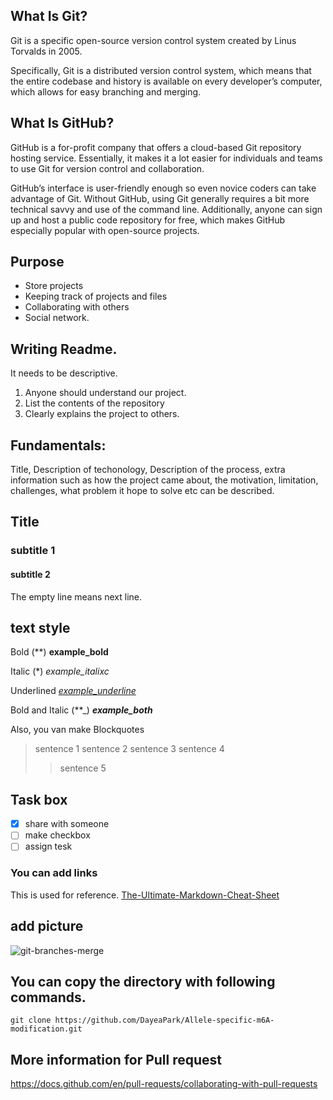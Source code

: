 ## What Is Git?
Git is a specific open-source version control system created by Linus Torvalds in 2005.

Specifically, Git is a distributed version control system, which means that the entire codebase and history is available on every developer’s computer, which allows for easy branching and merging.

## What Is GitHub?
GitHub is a for-profit company that offers a cloud-based Git repository hosting service. Essentially, it makes it a lot easier for individuals and teams to use Git for version control and collaboration. 

GitHub’s interface is user-friendly enough so even novice coders can take advantage of Git. Without GitHub, using Git generally requires a bit more technical savvy and use of the command line. Additionally, anyone can sign up and host a public code repository for free, which makes GitHub especially popular with open-source projects.

## Purpose 

* Store projects
* Keeping track of projects and files 
* Collaborating with others 
* Social network.


## Writing Readme. 
It needs to be descriptive. 
1. Anyone should understand our project.
2. List the contents of the repository
3. Clearly explains the project to others. 

 
## Fundamentals:
Title, 
Description of techonology,
Description of the process, 
extra information such as how the project came about, the motivation, limitation, challenges, what problem it hope to solve etc can be described. 



## Title 
### subtitle 1
#### subtitle 2 
The empty line means next line. 

## text style 
Bold (**) 
**example_bold**

Italic (*)
*example_italixc*

Underlined
<ins>_example_underline_</ins>

Bold and Italic (**_)
**_example_both_**

Also, you van make Blockquotes

> sentence 1
> sentence 2
> sentence 3
> sentence 4
>> sentence 5
>>

## Task box 
- [x] share with someone
- [ ] make checkbox 
- [ ] assign tesk 

### You can add links 
This is used for reference. 
[The-Ultimate-Markdown-Cheat-Sheet](https://github.com/lifeparticle/Markdown-Cheatsheet)


## add picture 
![git-branches-merge](https://github.com/DayeaPark/discussion-10/assets/99752377/37ad77f8-fea4-4932-9b74-1143c4cd2eb3)

## You can copy the directory with following commands. 

```
git clone https://github.com/DayeaPark/Allele-specific-m6A-modification.git
```
## More information for Pull request 
https://docs.github.com/en/pull-requests/collaborating-with-pull-requests

